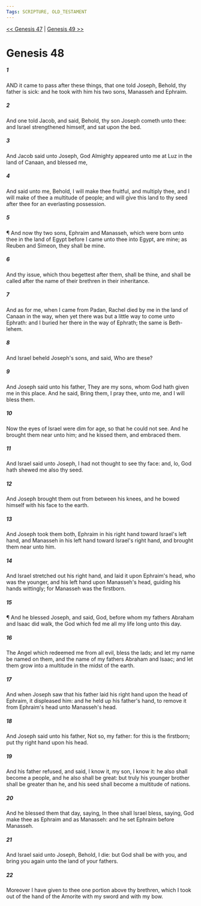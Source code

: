 ```yaml
---
Tags: SCRIPTURE, OLD_TESTAMENT
---
```


[<< Genesis 47](OLD_TESTAMENT/01_Genesis/Genesis_47.md) | [Genesis 49 >>](OLD_TESTAMENT/01_Genesis/Genesis_49.md)

# Genesis 48

##### 1
 AND it came to pass after these things, that one told Joseph, Behold, thy father is sick: and he took with him his two sons, Manasseh and Ephraim.
##### 2
 And one told Jacob, and said, Behold, thy son Joseph cometh unto thee: and Israel strengthened himself, and sat upon the bed.
##### 3
 And Jacob said unto Joseph, God Almighty appeared unto me at Luz in the land of Canaan, and blessed me,
##### 4
 And said unto me, Behold, I will make thee fruitful, and multiply thee, and I will make of thee a multitude of people; and will give this land to thy seed after thee for an everlasting possession.
##### 5
 ¶ And now thy two sons, Ephraim and Manasseh, which were born unto thee in the land of Egypt before I came unto thee into Egypt, are mine; as Reuben and Simeon, they shall be mine.
##### 6
 And thy issue, which thou begettest after them, shall be thine, and shall be called after the name of their brethren in their inheritance.
##### 7
 And as for me, when I came from Padan, Rachel died by me in the land of Canaan in the way, when yet there was but a little way to come unto Ephrath: and I buried her there in the way of Ephrath; the same is Beth-lehem.
##### 8
 And Israel beheld Joseph's sons, and said, Who are these?
##### 9
 And Joseph said unto his father, They are my sons, whom God hath given me in this place.  And he said, Bring them, I pray thee, unto me, and I will bless them.
##### 10
 Now the eyes of Israel were dim for age, so that he could not see.  And he brought them near unto him; and he kissed them, and embraced them.
##### 11
 And Israel said unto Joseph, I had not thought to see thy face: and, lo, God hath shewed me also thy seed.
##### 12
 And Joseph brought them out from between his knees, and he bowed himself with his face to the earth.
##### 13
 And Joseph took them both, Ephraim in his right hand toward Israel's left hand, and Manasseh in his left hand toward Israel's right hand, and brought them near unto him.
##### 14
 And Israel stretched out his right hand, and laid it upon Ephraim's head, who was the younger, and his left hand upon Manasseh's head, guiding his hands wittingly; for Manasseh was the firstborn.
##### 15
 ¶ And he blessed Joseph, and said, God, before whom my fathers Abraham and Isaac did walk, the God which fed me all my life long unto this day.
##### 16
 The Angel which redeemed me from all evil, bless the lads; and let my name be named on them, and the name of my fathers Abraham and Isaac; and let them grow into a multitude in the midst of the earth.
##### 17
 And when Joseph saw that his father laid his right hand upon the head of Ephraim, it displeased him: and he held up his father's hand, to remove it from Ephraim's head unto Manasseh's head.
##### 18
 And Joseph said unto his father, Not so, my father: for this is the firstborn; put thy right hand upon his head.
##### 19
 And his father refused, and said, I know it, my son, I know it: he also shall become a people, and he also shall be great: but truly his younger brother shall be greater than he, and his seed shall become a multitude of nations.
##### 20
 And he blessed them that day, saying, In thee shall Israel bless, saying, God make thee as Ephraim and as Manasseh: and he set Ephraim before Manasseh.
##### 21
 And Israel said unto Joseph, Behold, I die: but God shall be with you, and bring you again unto the land of your fathers.
##### 22
 Moreover I have given to thee one portion above thy brethren, which I took out of the hand of the Amorite with my sword and with my bow.
